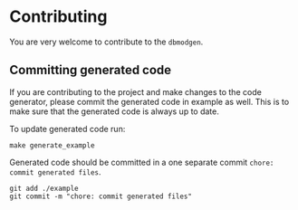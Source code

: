 # Contributing

You are very welcome to contribute to the `dbmodgen`.

## Committing generated code

If you are contributing to the project and make changes to the code generator, please commit the
generated code in example as well. This is to make sure that the generated code is always up to date.

To update generated code run:

```shell
make generate_example
```

Generated code should be committed in a one separate commit `chore: commit generated files`.

```shell
git add ./example
git commit -m "chore: commit generated files"
```